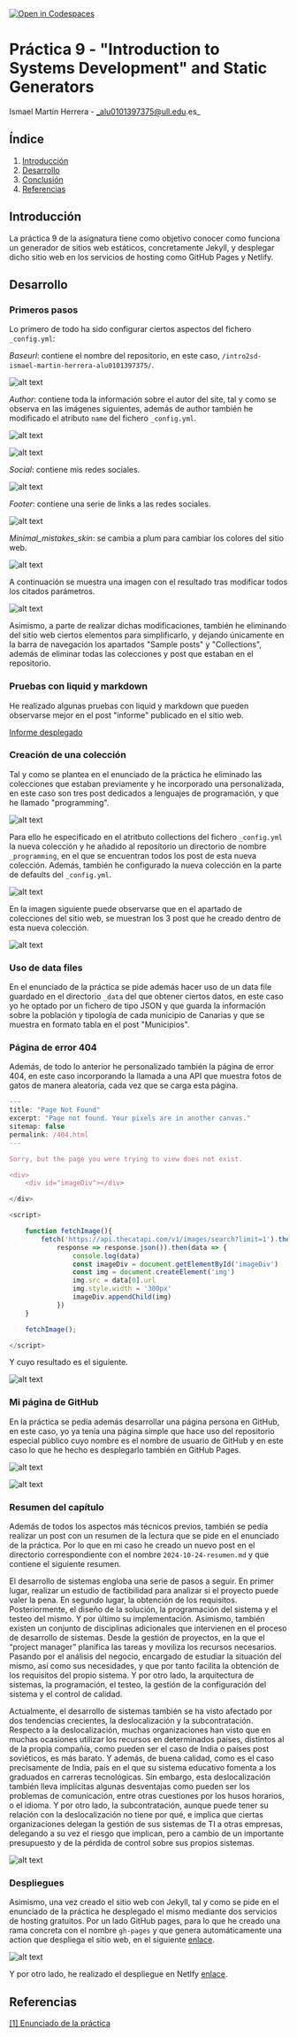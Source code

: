 [![Open in Codespaces](https://classroom.github.com/assets/launch-codespace-2972f46106e565e64193e422d61a12cf1da4916b45550586e14ef0a7c637dd04.svg)](https://classroom.github.com/open-in-codespaces?assignment_repo_id=16598544)

# Práctica 9 - "Introduction to Systems Development" and Static Generators

Ismael Martín Herrera - _alu0101397375@ull.edu.es_

## Índice

1. [Introducción](#introducción)
2. [Desarrollo](#desarrollo)
3. [Conclusión](#conclusión)
4. [Referencias](#referencias)

## Introducción

La práctica 9 de la asignatura tiene como objetivo conocer como funciona un generador de sitios web estáticos, concretamente Jekyll, y desplegar dicho sitio web en los servicios de hosting como GitHub Pages y Netlify.

## Desarrollo

### Primeros pasos

Lo primero de todo ha sido configurar ciertos aspectos del fichero ``_config.yml``: 

*Baseurl*: contiene el nombre del repositorio, en este caso, ``/intro2sd-ismael-martin-herrera-alu0101397375/``. 

![alt text](my_resources/baseurl.png)

*Author*: contiene toda la información sobre el autor del site, tal y como se observa en las imágenes siguientes, además de author también he modificado el atributo ``name`` del fichero ``_config.yml``. 

![alt text](my_resources/author.png)

![alt text](my_resources/name.png)

*Social*: contiene mis redes sociales. 

![alt text](my_resources/social.png)

*Footer*: contiene una serie de links a las redes sociales.

![alt text](my_resources/redes.png)

*Minimal_mistakes_skin*: se cambia a plum para cambiar los colores del sitio web.

![alt text](my_resources/minimal_mistakes.png)

A continuación se muestra una imagen con el resultado tras modificar todos los citados parámetros. 

![alt text](my_resources/resultado_config.png)

Asimismo, a parte de realizar dichas modificaciones, también he eliminando del sitio web ciertos elementos para simplificarlo, y dejando únicamente en la barra de navegación los apartados "Sample posts" y "Collections", además de eliminar todas las colecciones y post que estaban en el repositorio. 

### Pruebas con liquid y markdown

He realizado algunas pruebas con liquid y markdown que pueden observarse mejor en el post "informe" publicado en el sitio web. 

[Informe desplegado](https://ull-mii-sytws-2425.github.io/intro2sd-ismael-martin-herrera-alu0101397375/post%20formats/informe/)


### Creación de una colección

Tal y como se plantea en el enunciado de la práctica he eliminado las colecciones que estaban previamente y he incorporado una personalizada, en este caso son tres post dedicados a lenguajes de programación, y que he llamado "programming". 

![alt text](my_resources/colecction.png)

Para ello he especificado en el atritbuto collections del fichero ``_config.yml`` la nueva colección y he añadido al repositorio un directorio de nombre ``_programming``, en el que se encuentran todos los post de esta nueva colección. Además, también he configurado la nueva colección en la parte de defaults del ``_config.yml``.

![alt text](my_resources/defaults.png)

En la imagen siguiente puede observarse que en el apartado de colecciones del sitio web, se muestran los 3 post que he creado dentro de esta nueva colección. 

![alt text](my_resources/my_collection.png)

### Uso de data files

En el enunciado de la práctica se pide además hacer uso de un data file guardado en el directorio ``_data`` del que obtener ciertos datos, en este caso yo he optado por un fichero de tipo JSON y que guarda la información sobre la población y tipología de cada municipio de Canarias y que se muestra en formato tabla en el post "Municipios". 

### Página de error 404

Además, de todo lo anterior he personalizado también la página de error 404, en este caso incorporando la llamada a una API que muestra fotos de gatos de manera aleatoria, cada vez que se carga esta página. 

```js
---
title: "Page Not Found"
excerpt: "Page not found. Your pixels are in another canvas."
sitemap: false
permalink: /404.html
---

Sorry, but the page you were trying to view does not exist.

<div>
    <div id="imageDiv"></div>

</div>

<script>

    function fetchImage(){
        fetch('https://api.thecatapi.com/v1/images/search?limit=1').then(
            response => response.json()).then(data => {
                console.log(data)
                const imageDiv = document.getElementById('imageDiv')
                const img = document.createElement('img')
                img.src = data[0].url
                img.style.width = '300px'
                imageDiv.appendChild(img)
            })
    }

    fetchImage();

</script>
```

Y cuyo resultado es el siguiente. 

![alt text](my_resources/resultado_404.png)

### Mi página de GitHub

En la práctica se pedía además desarrollar una página persona en GitHub, en este caso, yo ya tenía una página simple que hace uso del repositorio especial público cuyo nombre es el nombre de usuario de GitHub y en este caso lo que he hecho es desplegarlo también en GitHub Pages. 

![alt text](my_resources/mi_perfil.png)

![alt text](my_resources/perfil_ghpages.png)

### Resumen del capítulo

Además de todos los aspectos más técnicos previos, también se pedía realizar un post con un resumen de la lectura que se pide en el enunciado de la práctica. Por lo que en mi caso he creado un nuevo post en el directorio correspondiente con el nombre ``2024-10-24-resumen.md`` y que contiene el siguiente resumen. 


El desarrollo de sistemas engloba una serie de pasos a seguir. En primer lugar, realizar un estudio de factibilidad para analizar si el proyecto puede valer la pena. En segundo lugar, la obtención de los requisitos. Posteriormente, el diseño de la solución, la programación del sistema y el testeo del mismo. Y por último su implementación. Asimismo, también existen un conjunto de disciplinas adicionales que intervienen en el proceso de desarrollo de sistemas. Desde la gestión de proyectos, en la que el “project manager” planifica las tareas y moviliza los recursos necesarios. Pasando por el análisis del negocio, encargado de estudiar la situación del mismo, así como sus necesidades, y que por tanto facilita la obtención de los requisitos del propio sistema. Y por otro lado, la arquitectura de sistemas, la programación, el testeo, la gestión de la configuración del sistema y el control de calidad. 

Actualmente, el desarrollo de sistemas también se ha visto afectado por dos tendencias crecientes, la deslocalización y la subcontratación. Respecto a la deslocalización, muchas organizaciones han visto que en muchas ocasiones utilizar los recursos en determinados países, distintos al de la propia compañía, como pueden ser el caso de India o países post soviéticos, es más barato. Y además, de buena calidad, como es el caso precisamente de India, país en el que su sistema educativo fomenta a los graduados en carreras tecnológicas. Sin embargo, esta deslocalización también lleva implícitas algunas desventajas como pueden ser los problemas de comunicación, entre otras cuestiones por los husos horarios, o el idioma. Y por otro lado, la subcontratación, aunque puede tener su relación con la deslocalización no tiene por qué, e implica que ciertas organizaciones delegan la gestión de sus sistemas de TI a otras empresas, delegando a su vez el riesgo que implican, pero a cambio de un importante presupuesto y de la pérdida de control sobre sus propios sistemas. 


![alt text](my_resources/resumen.png)

### Despliegues

Asimismo, una vez creado el sitio web con Jekyll, tal y como se pide en el enunciado de la práctica he desplegado el mismo mediante dos servicios de hosting gratuitos. Por un lado GitHub pages, para lo que he creado una rama concreta con el nombre ``gh-pages`` y que genera automáticamente una action que despliega el sitio web, en el siguiente [enlace](https://ull-mii-sytws-2425.github.io/intro2sd-ismael-martin-herrera-alu0101397375/).

![alt text](my_resources/despliege_gh-pages.png)

Y por otro lado, he realizado el despliegue en Netlfy [enlace](https://incredible-otter-e4776d.netlify.app/). 

## Referencias


[[1] Enunciado de la práctica](https://ull-mii-sytws.github.io/practicas/intro2sd.html#lectura-introduction-to-systems-development)